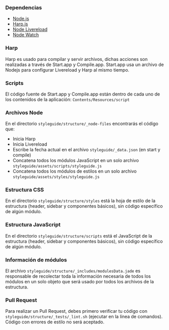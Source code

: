 ### Dependencias
- <a href="http://nodejs.org" target="_blank">Node.js</a>
- <a href="http://harpjs.com" target="_blank">Harp.js</a>
- <a href="https://www.npmjs.com/package/livereload" target="_blank">Node Livereload</a>
- <a href="https://www.npmjs.com/package/watch" target="_blank">Node Watch</a>

### Harp
Harp es usado para compilar y servir archivos, dichas acciones son realizadas a través de Start.app y Compile.app. Start.app usa un archivo de Nodejs para configurar Livereload y Harp al mismo tiempo.

### Scripts
El código fuente de Start.app y Compile.app están dentro de cada uno de los contenidos de la aplicación: `Contents/Resources/script`

### Archivos Node
En el directorio `styleguide/structure/_node-files` encontrarás el código que:

- Inicia Harp
- Inicia Livereload
- Escribe la fecha actual en el archivo `styleguide/_data.json` (en start y compile)
- Concatena todos los módulos JavaScript en un solo archivo `styleguide/assets/scripts/styleguide.js`
- Concatena todos los módulos de estilos en un solo archivo `styleguide/assets/styles/styleguide.js`

### Estructura CSS
En el directorio `styleguide/structure/styles` está la hoja de estilo de la estructura (header, sidebar y componentes básicos), sin código específico de algún módulo.

### Estructura JavaScript
En el directorio `styleguide/structure/scripts` está el JavaScript de la estructura (header, sidebar y componentes básicos), sin código específico de algún módulo.

### Información de módulos
El archivo `styleguide/structure/_includes/modulesData.jade` es responsable de recolectar toda la información necesaria de todos los módulos en un solo objeto que será usado por todos los archivos de la estructura.

### Pull Request
Para realizar un Pull Request, debes primero verificar tu código con `styleguide/structure/_tests/_lint.sh` (ejecutar en la línea de comandos). Código con errores de estilo no será aceptado.
